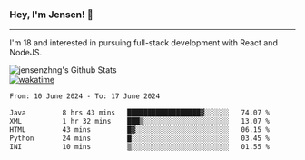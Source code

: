 ### Hey, I'm Jensen! 👋

---

I'm 18 and interested in pursuing full-stack development with React and NodeJS.

![jensenzhng's Github Stats](https://github-readme-stats.vercel.app/api?username=jensenzhng&theme=dark&show_icons=true&count_private=true)
<br />
[![wakatime](https://wakatime.com/badge/user/cbfc263d-3611-4e36-8278-8fad45fe3f62.svg)](https://wakatime.com/@cbfc263d-3611-4e36-8278-8fad45fe3f62)

<!--START_SECTION:waka-->

```txt
From: 10 June 2024 - To: 17 June 2024

Java         8 hrs 43 mins   ██████████████████▓░░░░░░   74.07 %
XML          1 hr 32 mins    ███▒░░░░░░░░░░░░░░░░░░░░░   13.07 %
HTML         43 mins         █▓░░░░░░░░░░░░░░░░░░░░░░░   06.15 %
Python       24 mins         █░░░░░░░░░░░░░░░░░░░░░░░░   03.45 %
INI          10 mins         ▒░░░░░░░░░░░░░░░░░░░░░░░░   01.55 %
```

<!--END_SECTION:waka-->
